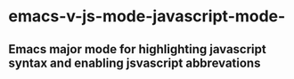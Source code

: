# emacs-v-js-mode-javascript-mode-
## Emacs major mode for highlighting javascript syntax and enabling jsvascript abbrevations
